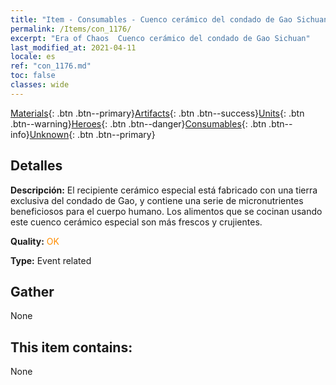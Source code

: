 ```yaml
---
title: "Item - Consumables - Cuenco cerámico del condado de Gao Sichuan"
permalink: /Items/con_1176/
excerpt: "Era of Chaos  Cuenco cerámico del condado de Gao Sichuan"
last_modified_at: 2021-04-11
locale: es
ref: "con_1176.md"
toc: false
classes: wide
---
```

 [Materials](/es/Items/){: .btn .btn--primary}[Artifacts](/es/Items/Artifacts/){: .btn .btn--success}[Units](/es/Items/Units/){: .btn .btn--warning}[Heroes](/es/Items/Heroes/){: .btn .btn--danger}[Consumables](/es/Items/Consumables/){: .btn .btn--info}[Unknown](/es/Items/Unknown/){: .btn .btn--primary}

## Detalles
 **Descripción:** El recipiente cerámico especial está fabricado con una tierra exclusiva del condado de Gao, y contiene una serie de micronutrientes beneficiosos para el cuerpo humano. Los alimentos que se cocinan usando este cuenco cerámico especial son más frescos y crujientes.

 **Quality:** <span style="color: #FF8C00">OK</span>

 **Type:** Event related

## Gather

  None

## This item contains:

  None

